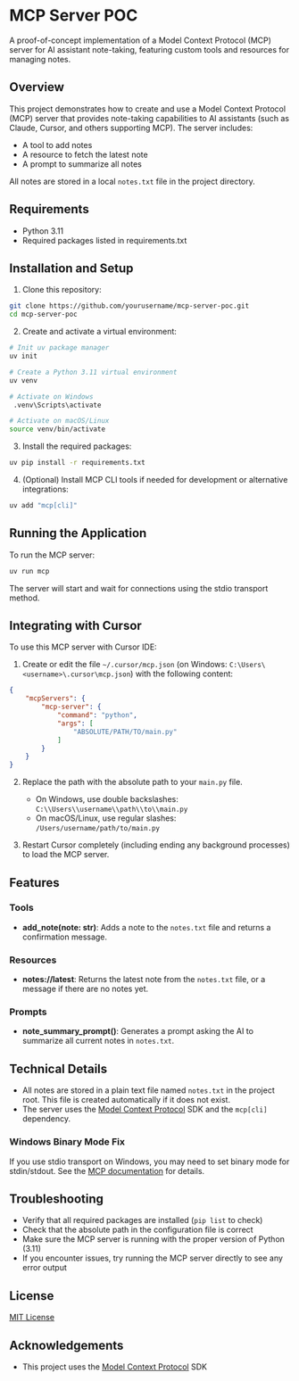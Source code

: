 # MCP Server POC

A proof-of-concept implementation of a Model Context Protocol (MCP) server for AI assistant note-taking, featuring custom tools and resources for managing notes.

## Overview

This project demonstrates how to create and use a Model Context Protocol (MCP) server that provides note-taking capabilities to AI assistants (such as Claude, Cursor, and others supporting MCP). The server includes:

- A tool to add notes
- A resource to fetch the latest note
- A prompt to summarize all notes

All notes are stored in a local `notes.txt` file in the project directory.

## Requirements

- Python 3.11
- Required packages listed in requirements.txt

## Installation and Setup

1. Clone this repository:

```bash
git clone https://github.com/yourusername/mcp-server-poc.git
cd mcp-server-poc
```

2. Create and activate a virtual environment:

```bash
# Init uv package manager 
uv init

# Create a Python 3.11 virtual environment
uv venv

# Activate on Windows
 .venv\Scripts\activate

# Activate on macOS/Linux
source venv/bin/activate
```

3. Install the required packages:

```bash
uv pip install -r requirements.txt
```

4. (Optional) Install MCP CLI tools if needed for development or alternative integrations:

```bash
uv add "mcp[cli]"
```

## Running the Application

To run the MCP server:

```bash
uv run mcp
```

The server will start and wait for connections using the stdio transport method.

## Integrating with Cursor

To use this MCP server with Cursor IDE:

1. Create or edit the file `~/.cursor/mcp.json` (on Windows: `C:\Users\<username>\.cursor\mcp.json`) with the following content:

```json
{
    "mcpServers": {
        "mcp-server": {
            "command": "python", 
            "args": [
                "ABSOLUTE/PATH/TO/main.py"
            ]
        }
    }
}
```

2. Replace the path with the absolute path to your `main.py` file.
   - On Windows, use double backslashes: `C:\\Users\\username\\path\\to\\main.py`
   - On macOS/Linux, use regular slashes: `/Users/username/path/to/main.py`

3. Restart Cursor completely (including ending any background processes) to load the MCP server.

## Features

### Tools

- **add_note(note: str)**: Adds a note to the `notes.txt` file and returns a confirmation message.

### Resources

- **notes://latest**: Returns the latest note from the `notes.txt` file, or a message if there are no notes yet.

### Prompts

- **note_summary_prompt()**: Generates a prompt asking the AI to summarize all current notes in `notes.txt`.

## Technical Details

- All notes are stored in a plain text file named `notes.txt` in the project root. This file is created automatically if it does not exist.
- The server uses the [Model Context Protocol](https://modelcontextprotocol.io/) SDK and the `mcp[cli]` dependency.

### Windows Binary Mode Fix

If you use stdio transport on Windows, you may need to set binary mode for stdin/stdout. See the [MCP documentation](https://modelcontextprotocol.io/) for details.

## Troubleshooting

- Verify that all required packages are installed (`pip list` to check)
- Check that the absolute path in the configuration file is correct
- Make sure the MCP server is running with the proper version of Python (3.11)
- If you encounter issues, try running the MCP server directly to see any error output

## License

[MIT License](LICENSE)

## Acknowledgements

- This project uses the [Model Context Protocol](https://modelcontextprotocol.io/) SDK
